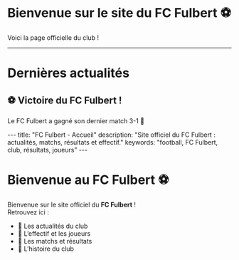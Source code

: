 # Bienvenue sur le site du FC Fulbert ⚽

Voici la page officielle du club !

---

# Dernières actualités

<div class="actu-box">
  <h2>⚽ Victoire du FC Fulbert !</h2>
  <p>Le FC Fulbert a gagné son dernier match 3-1 🎉</p>
</div>
---
title: "FC Fulbert - Accueil"
description: "Site officiel du FC Fulbert : actualités, matchs, résultats et effectif."
keywords: "football, FC Fulbert, club, résultats, joueurs"
---

# Bienvenue au FC Fulbert ⚽

Bienvenue sur le site officiel du **FC Fulbert** !  
Retrouvez ici :  
- 📰 Les actualités du club  
- 👥 L’effectif et les joueurs  
- 📅 Les matchs et résultats  
- 📖 L’histoire du club
